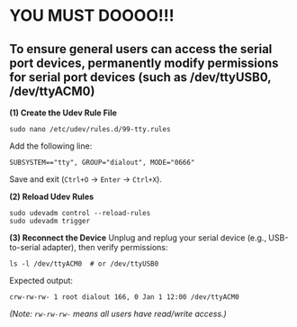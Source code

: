 # YOU MUST DOOOO!!!

## **To ensure general users can access the serial port devices, permanently modify permissions for serial port devices (such as /dev/ttyUSB0, /dev/ttyACM0)**



**(1) Create the Udev Rule File**

```
sudo nano /etc/udev/rules.d/99-tty.rules  
```



Add the following line:

```
SUBSYSTEM=="tty", GROUP="dialout", MODE="0666"  
```



Save and exit (`Ctrl+O` → `Enter` → `Ctrl+X`).

**(2) Reload Udev Rules**

```
sudo udevadm control --reload-rules  
sudo udevadm trigger  
```



**(3) Reconnect the Device**
Unplug and replug your serial device (e.g., USB-to-serial adapter), then verify permissions:

```
ls -l /dev/ttyACM0  # or /dev/ttyUSB0  
```



Expected output:

```
crw-rw-rw- 1 root dialout 166, 0 Jan 1 12:00 /dev/ttyACM0  
```



*(Note: `rw-rw-rw-` means all users have read/write access.)*